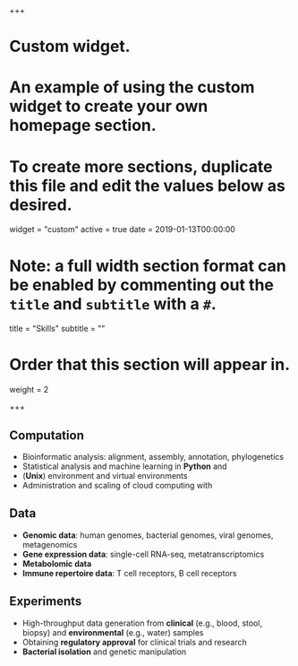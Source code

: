 +++
# Custom widget.
# An example of using the custom widget to create your own homepage section.
# To create more sections, duplicate this file and edit the values below as desired.
widget = "custom"
active = true
date = 2019-01-13T00:00:00

# Note: a full width section format can be enabled by commenting out the `title` and `subtitle` with a `#`.
title = "Skills"
subtitle = ""

# Order that this section will appear in.
weight = 2

+++

## <i class="fas fa-laptop" style="color:hsl(339, 90%, 68%)"></i> Computation

* Bioinformatic analysis: alignment, assembly, annotation, phylogenetics
* Statistical analysis and machine learning in <i class="fab fa-python" style="color:hsl(339, 90%, 68%)"></i> **Python** and <i class="fab fa-r-project" style="color:hsl(339, 90%, 68%)"></i>
* <i class="fab fa-linux" style="color:hsl(339, 90%, 68%)"></i> (**Unix**) environment and virtual environments
* Administration and scaling of cloud computing with <i class="fab fa-aws" style="color:hsl(339, 90%, 68%)"></i>

## <i class="fas fa-chart-line" style="color:hsl(339, 90%, 68%)"></i> Data

* **Genomic data**: human genomes, bacterial genomes, viral genomes, metagenomics
* **Gene expression data**: single-cell RNA-seq, metatranscriptomics
* **Metabolomic data**
* **Immune repertoire data**: T cell receptors, B cell receptors

## <i class="fas fa-flask" style="color:hsl(339, 90%, 68%)"></i> Experiments

* High-throughput data generation from **clinical** (e.g., blood, stool, biopsy) and **environmental** (e.g., water) samples
* Obtaining **regulatory approval** for clinical trials and research
* **Bacterial isolation** and genetic manipulation
